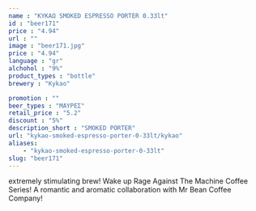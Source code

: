 ```yaml
---
name : "ΚΥΚΑΩ SMOKED ESPRESSO PORTER 0.33lt"
id : "beer171"
price : "4.94"
url : ""
image : "beer171.jpg"
price : "4.94"
language : "gr"
alchohol : "9%"
product_types : "bottle"
brewery : "Kykao"

promotion : ""
beer_types : "ΜΑΥΡΕΣ"
retail_price : "5.2"
discount : "5%"
description_short : "SMOKED PORTER"
url: "kykao-smoked-espresso-porter-0-33lt/kykao"
aliases: 
    - "kykao-smoked-espresso-porter-0-33lt"
slug: "beer171"
---
```


extremely stimulating brew!
Wake up Rage Against The Machine Coffee Series!
A romantic and aromatic collaboration with Mr Bean Coffee Company!